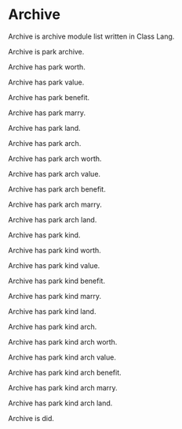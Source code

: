 # Archive

Archive is archive module list written in Class Lang.

Archive is park archive.

Archive has park worth.

Archive has park value.

Archive has park benefit.

Archive has park marry.

Archive has park land.

Archive has park arch.

Archive has park arch worth.

Archive has park arch value.

Archive has park arch benefit.

Archive has park arch marry.

Archive has park arch land.

Archive has park kind.

Archive has park kind worth.

Archive has park kind value.

Archive has park kind benefit.

Archive has park kind marry.

Archive has park kind land.

Archive has park kind arch.

Archive has park kind arch worth.

Archive has park kind arch value.

Archive has park kind arch benefit.

Archive has park kind arch marry.

Archive has park kind arch land.

Archive is did.